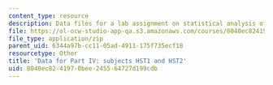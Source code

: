 ```yaml
---
content_type: resource
description: Data files for a lab assignment on statistical analysis of fMRI data.
file: https://ol-ocw-studio-app-qa.s3.amazonaws.com/courses/8040ec8241970bee245564727d199cdb_Lab1_fMRIAcquisition.zip
file_type: application/zip
parent_uid: 6344a97b-cc11-05ad-4911-175f735ecf18
resourcetype: Other
title: 'Data for Part IV: subjects HST1 and HST2'
uid: 8040ec82-4197-0bee-2455-64727d199cdb
---
```

